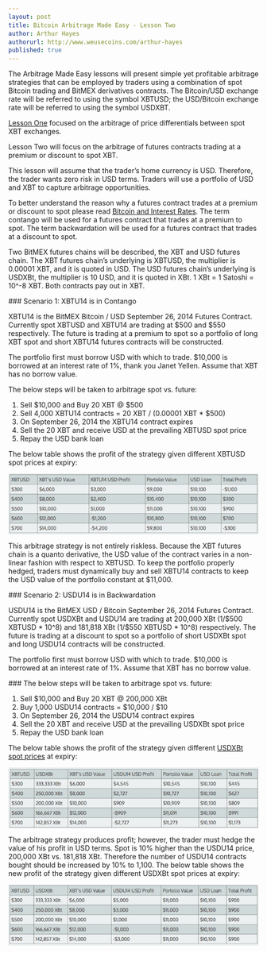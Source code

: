 ```yaml
---
layout: post
title: Bitcoin Arbitrage Made Easy - Lesson Two
author: Arthur Hayes
authorurl: http://www.weusecoins.com/arthur-hayes
published: true
---
```


The Arbitrage Made Easy lessons will present simple yet profitable arbitrage strategies that can be employed by traders using a combination of spot Bitcoin trading and BitMEX derivatives contracts. The Bitcoin/USD exchange rate will be referred to using the symbol XBTUSD; the USD/Bitcoin exchange rate will be referred to using the symbol USDXBT.
<p>
<a href="/bitcoin-arbitrage-made-easy-lesson-one/">Lesson One</a> focused on the arbitrage of price differentials between spot XBT exchanges.
<p>
Lesson Two will focus on the arbitrage of futures contracts trading at a premium or discount to spot XBT.
<p>
This lesson will assume that the trader’s home currency is USD. Therefore, the trader wants zero risk in USD terms. Traders will use a portfolio of USD and XBT to capture arbitrage opportunities.
<p>
To better understand the reason why a futures contract trades at a premium or discount to spot please read <a href="/bitcoin-and-interest-rates/">Bitcoin and Interest Rates</a>. The term contango will be used for a futures contract that trades at a premium to spot. The term backwardation will be used for a futures contract that trades at a discount to spot.
<p>
Two BitMEX futures chains will be described, the XBT and USD futures chain. The XBT futures chain’s underlying is XBTUSD, the multiplier is 0.00001 XBT, and it is quoted in USD. The USD futures chain’s underlying is USDXBt, the multiplier is 10 USD, and it is quoted in XBt. 1 XBt = 1 Satoshi = 10^-8 XBT. Both contracts pay out in XBT.
<p>
### Scenario 1: XBTU14 is in Contango
<p>
XBTU14 is the BitMEX Bitcoin / USD September 26, 2014 Futures Contract. Currently spot XBTUSD and XBTU14 are trading at $500 and $550 respectively. The future is trading at a premium to spot so a portfolio of long XBT spot and short XBTU14 futures contracts will be constructed.
<p>
The portfolio first must borrow USD with which to trade. $10,000 is borrowed at an interest rate of 1%, thank you Janet Yellen. Assume that XBT has no borrow value.
<p>
The below steps will be taken to arbitrage spot vs. future:
<p>
<ol><li>Sell $10,000 and Buy 20 XBT @ $500</li>
<li>Sell 4,000 XBTU14 contracts = 20 XBT / (0.00001 XBT * $500)</li>
<li>On September 26, 2014 the XBTU14 contract expires</li>
<li>Sell the 20 XBT and receive USD at the prevailing XBTUSD spot price</li>
<li>Repay the USD bank loan</li></ol>
The below table shows the profit of the strategy given different XBTUSD spot prices at expiry:
<p>
<img src="/images/bitcoin-arbitrage-table-1.png" alt="bitcoin arbitrage table" align="center">
<p>
This arbitrage strategy is not entirely riskless. Because the XBT futures chain is a quanto derivative, the USD value of the contract varies in a non-linear fashion with respect to XBTUSD. To keep the portfolio properly hedged, traders must dynamically buy and sell XBTU14 contracts to keep the USD value of the portfolio constant at $11,000.
<p>
### Scenario 2: USDU14 is in Backwardation
<p>
USDU14 is the BitMEX USD / Bitcoin September 26, 2014 Futures Contract. Currently spot USDXBt and USDU14 are trading at 200,000 XBt (1/$500 XBTUSD * 10^8) and 181,818 XBt (1/$550 XBTUSD * 10^8) respectively. The future is trading at a discount to spot so a portfolio of short USDXBt spot and long USDU14 contracts will be constructed.
<p>
The portfolio first must borrow USD with which to trade. $10,000 is borrowed at an interest rate of 1%. Assume that XBT has no borrow value.
<p>
### The below steps will be taken to arbitrage spot vs. future:
<p>
<ol><li>Sell $10,000 and Buy 20 XBT @ 200,000 XBt</li>
<li>Buy 1,000 USDU14 contracts = $10,000 / $10</li>
<li>On September 26, 2014 the USDU14 contract expires</li>
<li>Sell the 20 XBT and receive USD at the prevailing USDXBt spot price</li>
<li>Repay the USD bank loan</li></ol>
The below table shows the profit of the strategy given different <a href="/en/bitcoin-price/">USDXBt spot prices</a> at expiry:
<p>
<img src="/images/bitcoin-arbitrage-table-2.png" alt="bitcoin arbitrage table" align="center">
<p>
The arbitrage strategy produces profit; however, the trader must hedge the value of his profit in USD terms. Spot is 10% higher than the USDU14 price, 200,000 XBt vs. 181,818 XBt. Therefore the number of USDU14 contracts bought should be increased by 10% to 1,100. The below table shows the new profit of the strategy given different USDXBt spot prices at expiry:
<p>
<img src="/images/bitcoin-arbitrage-table-3.png" alt="bitcoin arbitrage table" align="center">